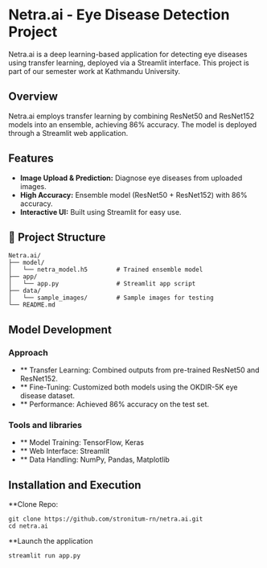 # Netra.ai - Eye Disease Detection Project

Netra.ai is a deep learning-based application for detecting eye diseases using transfer learning, deployed via a Streamlit interface. This project is part of our semester work at Kathmandu University.

## Overview
Netra.ai employs transfer learning by combining ResNet50 and ResNet152 models into an ensemble, achieving 86% accuracy. The model is deployed through a Streamlit web application.

## Features
- **Image Upload & Prediction:** Diagnose eye diseases from uploaded images.
- **High Accuracy:** Ensemble model (ResNet50 + ResNet152) with 86% accuracy.
- **Interactive UI:** Built using Streamlit for easy use.

## 📂 Project Structure
```plaintext
Netra.ai/
├── model/
│   └── netra_model.h5        # Trained ensemble model
├── app/
│   └── app.py                # Streamlit app script
├── data/
│   └── sample_images/        # Sample images for testing
└── README.md
```
## Model Development
### Approach
- ** Transfer Learning: Combined outputs from pre-trained ResNet50 and ResNet152.
- ** Fine-Tuning: Customized both models using the OKDIR-5K eye disease dataset.
- ** Performance: Achieved 86% accuracy on the test set.

### Tools and libraries
- ** Model Training: TensorFlow, Keras
- ** Web Interface: Streamlit
- ** Data Handling: NumPy, Pandas, Matplotlib

## Installation and Execution
**Clone Repo:
```plaintext
git clone https://github.com/stronitum-rn/netra.ai.git
cd netra.ai
```
**Launch the application
```
streamlit run app.py
```
